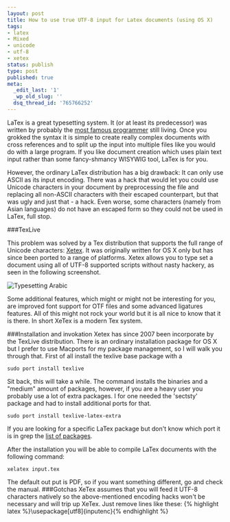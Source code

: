 ```yaml
---
layout: post
title: How to use true UTF-8 input for Latex documents (using OS X)
tags:
- latex
- Mixed
- unicode
- utf-8
- xetex
status: publish
type: post
published: true
meta:
  _edit_last: '1'
  _wp_old_slug: ''
  dsq_thread_id: '765766252'
---
```

LaTex is a great typesetting system. It (or at least its predecessor) was written by probably the [most famous programmer](http://www-cs-faculty.stanford.edu/~uno/) still living. Once you grokked the syntax it is simple to create really complex documents with cross references and to split up the input into multiple files like you would do with a large program. If you like document creation which uses plain text input rather than some fancy-shmancy WISYWIG tool, LaTex is for you.

However, the ordinary LaTex distribution has a big drawback: It can only use ASCII as its input encoding. There was a hack that would let you could use Unicode characters in your document by preprocessing the file and replacing all non-ASCII characters with their escaped counterpart, but that was ugly and just that - a hack. Even worse, some characters (namely from Asian languages) do not have an escaped form so they could not be used in LaTex, full stop.

###TexLive

This problem was solved by a Tex distribution that supports the full range of Unicode characters: [Xetex](http://scripts.sil.org/cms/scripts/page.php?site_id=nrsi&id=xetex). It was originally written for OS X only but has since been ported to a range of platforms.
Xetex allows you to type set a document using all of UTF-8 supported scripts without nasty hackery, as seen in the following screenshot.

![Typesetting Arabic](http://scripts.sil.org/cms/sites/nrsi/media/xetex_unicode_arabic.png)

Some additional features, which might or might not be interesting for you, are improved font support for OTF files and some advanced ligatures features. All of this might not rock your world but it is all nice to know that it is there. In short XeTex is a modern Tex system.

###Installation and invokation
Xetex has since 2007 been incorporate by the TexLive distribution. There is an ordinary installation package for OS X but I prefer to use Macports for my package management, so I will walk you through that. First of all install the texlive base package with a

    sudo port install texlive

Sit back, this will take a while. The command installs the binaries and a "medium" amount of packages, however, if you are a heavy user you probably use a lot of extra packages. I for one needed the 'sectsty' package and had to install additional ports for that.

    sudo port install texlive-latex-extra

If you are looking for a specific LaTex package but don't know which port it is in grep the [list of packages](https://trac.macports.org/wiki/TeXLivePackages).

After the installation you will be able to compile LaTex documents with the following command:

    xelatex input.tex

The default out put is PDF, so if you want something different, go and check the manual.
###Gotchas
XeTex assumes that you will feed it UTF-8 characters natively so the above-mentioned encoding hacks won't be necessary and will trip up XeTex. Just remove lines like these:
{% highlight latex %}\usepackage[utf8]{inputenc}{% endhighlight %}
